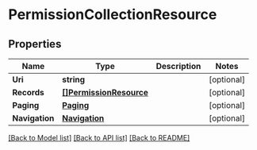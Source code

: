 # PermissionCollectionResource

## Properties
Name | Type | Description | Notes
------------ | ------------- | ------------- | -------------
**Uri** | **string** |  | [optional] 
**Records** | [**[]PermissionResource**](PermissionResource.md) |  | [optional] 
**Paging** | [**Paging**](Paging.md) |  | [optional] 
**Navigation** | [**Navigation**](Navigation.md) |  | [optional] 

[[Back to Model list]](../README.md#documentation-for-models) [[Back to API list]](../README.md#documentation-for-api-endpoints) [[Back to README]](../README.md)


